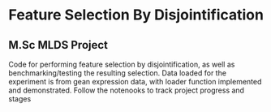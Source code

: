 # Feature Selection By Disjointification
 
## M.Sc MLDS Project
Code for performing feature selection by disjointification, as well as benchmarking/testing the resulting selection.
Data loaded for the experiment is from gean expression data, with loader function implemented and demonstrated.
Follow the notenooks to track project progress and stages
